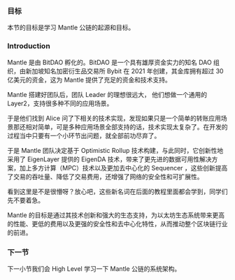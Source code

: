 ### 目标

本节的目标是学习 Mantle 公链的起源和目标。

### **Introduction**

Mantle 是由 BitDAO 孵化的。BitDAO 是一个具有雄厚资金实力的知名 DAO 组织，由新加坡知名加密衍生品交易所 Bybit 在 2021 年创建，其金库拥有超过 30 亿美元的资金，这为 Mantle 提供了充足的资金和技术支持。

Mantle 搭建好团队后，团队 Leader 的理想很远大， 他们想做一个通用的 Layer2，支持很多种不同的应用场景。

于是他们找到 Alice 问了下相关的技术实现，发现如果只是一个简单的转账应用场景那还相对简单，可是多种应用场景全部支持的话，技术实现太复杂了。在开发的过程当中只要有一个小环节出问题，就全部前功尽弃了。

于是 Mantle 团队决定基于 Optimistic Rollup 技术构建，与此同时，它创新性地采用了 EigenLayer 提供的 EigenDA 技术，带来了更先进的数据可用性解决方案，加上多方计算（MPC）技术以及更加去中心化的 Sequencer ，这些创新提高了交易的吞吐量、降低了交易费用，还增强了网络的安全性和可扩展性。

看到这里是不是很懵呀？放心吧，这些新名词在后面的教程里面都会学到，同学们先不要着急。

Mantle 的目标是通过其技术创新和强大的生态支持，为以太坊生态系统带来更高的性能、更低的费用以及更强的安全性和去中心化特性，从而推动整个区块链行业的前进。

### 下一节

下一小节我们会 High Level 学习一下 Mantle 公链的系统架构。